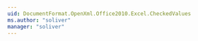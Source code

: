 ```yaml
---
uid: DocumentFormat.OpenXml.Office2010.Excel.CheckedValues
ms.author: "soliver"
manager: "soliver"
---
```

